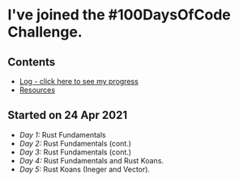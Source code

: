 # I've joined the #100DaysOfCode Challenge.

## Contents
* [Log - click here to see my progress](log.org)
* [Resources](resources.md)

## Started on 24 Apr 2021
* *Day 1:* Rust Fundamentals
* *Day 2:* Rust Fundamentals (cont.)
* *Day 3:* Rust Fundamentals (cont.)
* *Day 4:* Rust Fundamentals and Rust Koans.
* *Day 5:* Rust Koans (Ineger and Vector).
